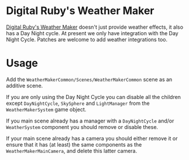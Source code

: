 ﻿# Digital Ruby's Weather Maker

[Digital Ruby's Weather Maker](https://assetstore.unity.com/packages/tools/particles-effects/weather-maker-sky-weather-water-volumetric-light-60955) doesn't just provide weather effects, it also has a Day Night cycle. At present we only have integration with the Day Night Cycle. Patches are welcome to add weather integrations too.

# Usage

Add the `WeatherMakerCommon/Scenes/WeatherMakerCommon` scene as an additive scene.

If you are only using the Day Night Cycle you can disable all the children except `DayNightCycle`, `SkySphere` and `LightManager` from the `WeatherMakerSystem` game object.

If you main scene already has a manager with a `DayNightCycle` and/or `WeatherSystem` component you should remove or disable these.

If your main scene already has a camera you should either remove it or ensure that it has (at least) the same components as the `WeatherMakerMainCamera`, and delete this latter camera.
    